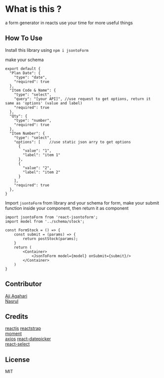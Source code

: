 # What is this ?
a form generator in reacts
use your time for more useful things

## How To Use

Install this library using
`npm i jsontoForm`

make your schema
```
export default {
  "Plan Date": {
    "type": "date",
    "required": true
  },
  "Item Code & Name": {
    "type": "select",
    "query": "[your API]", //use request to get options, return it same as 'options' (value and label)
    "required": true
  },
  "Qty": {
    "type": "number",
    "required": true
  },
  "Item Number": {
    "type": "select",
    "options": [    //use static json arry to get options
      {
        "value": "1",
        "label": "item 1"
      },
      {
        "value": "2",
        "label": "item 2"
      }
    ],
    "required": true
  },
}

```
Import `jsontoForm` from library and your schema for form,
make your submit function inside your component,
then return it as component

```
import jsontoForm from 'react-jsontoform';
import model from '../schema/stock';

const FormStock = () => {
	const submit = (params) => {
		return postStock(params);
	}
	return (
		<Container>
			<JsonToForm model={model} onSubmit={submit}/>
		</Container>
	)
}
```



## Contributor

[Aji Agahari](---)  
[Nasrul](---)  

## Credits
[reactjs](https://reactjs.org/)
[reactstrap](https://reactstrap.github.io/)  
[moment](https://momentjs.com/)  
[axios](https://github.com/axios/axios)
[react-datepicker](https://github.com/Hacker0x01/react-datepicker)  
[react-select](https://react-select.com/)
## License
MIT

